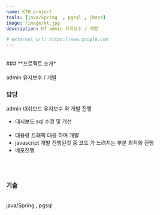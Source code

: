 ```yaml
---
name: KTH project
tools: [java/Spring  , pgsql , jboss]
image: /image/kt.jpg
description: KT admin 유지보수 / 개발

# external_url: https://www.google.com
---
```


<br>
### **프로젝트 소개*

<br>
<br>
admin 유지보수 / 개발

<br>

### 담당

admin 대쉬보드 유지보수 와 개발 진행 <br>

* 대시보드 sql 수정 및 개선  <br><br>
* 대용량 트래픽 대응 하며 개발 <br>
* javascript 개발 진행된것 중 코드 가 느려지는  부분 최적화 진행<br>
* 배포진행<br>



<br>
<br>

### 기술
<br>
java/Spring , pgsql
<br>
<br>

